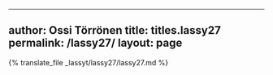 
---
author: Ossi Törrönen
title: titles.lassy27
permalink: /lassy27/
layout: page
---
{% translate_file _lassyt/lassy27/lassy27.md %}